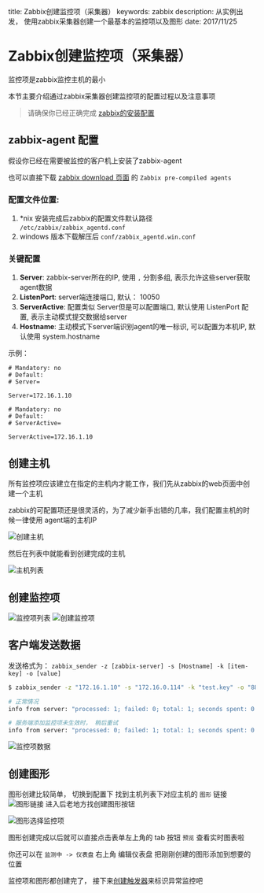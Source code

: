 title: Zabbix创建监控项（采集器）
keywords: zabbix
description: 从实例出发， 使用zabbix采集器创建一个最基本的监控项以及图形
date: 2017/11/25

# Zabbix创建监控项（采集器）
监控项是zabbix监控主机的最小

本节主要介绍通过zabbix采集器创建监控项的配置过程以及注意事项

> 请确保你已经正确完成 [zabbix的安装配置](https://www.zabbix.com/documentation/3.4/zh/manual/installation/install_from_packages)

## zabbix-agent 配置
假设你已经在需要被监控的客户机上安装了zabbix-agent

也可以直接下载 [zabbix download 页面](https://www.zabbix.com/download) 的 `Zabbix pre-compiled agents`

### 配置文件位置:
1. *nix 安装完成后zabbix的配置文件默认路径 `/etc/zabbix/zabbix_agentd.conf`
2. windows 版本下载解压后 `conf/zabbix_agentd.win.conf`

### 关键配置
1. **Server**: zabbix-server所在的IP, 使用 `,` 分割多组, 表示允许这些server获取agent数据
2. **ListenPort**: server端连接端口, 默认： 10050
3. **ServerActive**: 配置类似 Server但是可以配置端口, 默认使用 ListenPort 配置, 表示主动模式提交数据给server
4. **Hostname**: 主动模式下server端识别agent的唯一标识, 可以配置为本机IP, 默认使用 system.hostname

示例：
```
# Mandatory: no
# Default:
# Server=

Server=172.16.1.10

# Mandatory: no
# Default:
# ServerActive=

ServerActive=172.16.1.10

```

## 创建主机
所有监控项应该建立在指定的主机内才能工作，我们先从zabbix的web页面中创建一个主机

zabbix的可配置项还是很灵活的，为了减少新手出错的几率，我们配置主机的时候一律使用 agent端的主机IP

![创建主机](../img/host-create.png)

然后在列表中就能看到创建完成的主机

![主机列表](../img/host-list.png)

## 创建监控项
![监控项列表](../img/items-list.png)
![创建监控项](../img/items-create.png)

## 客户端发送数据

发送格式为： `zabbix_sender -z [zabbix-server] -s [Hostname] -k [item-key] -o [value]`

```bash
$ zabbix_sender -z "172.16.1.10" -s "172.16.0.114" -k "test.key" -o "888"

# 正常情况
info from server: "processed: 1; failed: 0; total: 1; seconds spent: 0.000019"

# 服务端添加监控项未生效时， 稍后重试
info from server: "processed: 0; failed: 1; total: 1; seconds spent: 0.000019"
```
![监控项数据](../img/items-show.png)

## 创建图形

图形创建比较简单， 切换到配置下 找到主机列表下对应主机的 `图形` 链接
![图形链接](../img/graph-link.png)
进入后老地方找创建图形按钮

![图形选择监控项](../img/graph-select-item.png)

图形创建完成以后就可以直接点击表单左上角的 tab 按钮 `预览` 查看实时图表啦

你还可以在 `监测中 -> 仪表盘` 右上角 <a class="tag is-link">编辑仪表盘</a> 把刚刚创建的图形添加到想要的位置

监控项和图形都创建完了， 接下来[创建触发器](../create-trigger/)来标识异常监控吧
